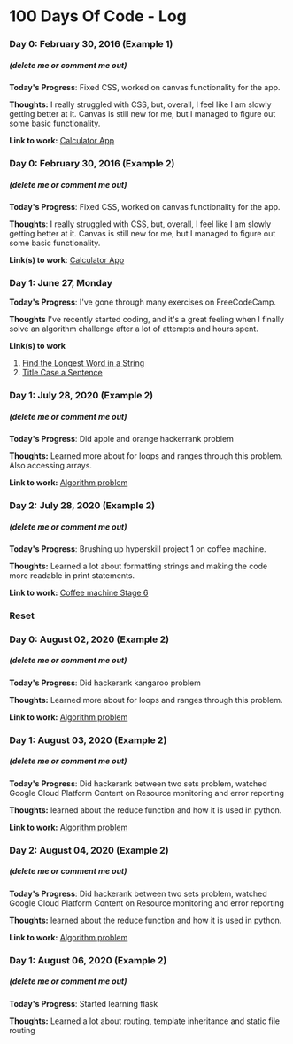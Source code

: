 # 100 Days Of Code - Log

### Day 0: February 30, 2016 (Example 1)
##### (delete me or comment me out)

**Today's Progress**: Fixed CSS, worked on canvas functionality for the app.

**Thoughts:** I really struggled with CSS, but, overall, I feel like I am slowly getting better at it. Canvas is still new for me, but I managed to figure out some basic functionality.

**Link to work:** [Calculator App](http://www.example.com)

### Day 0: February 30, 2016 (Example 2)
##### (delete me or comment me out)

**Today's Progress**: Fixed CSS, worked on canvas functionality for the app.

**Thoughts**: I really struggled with CSS, but, overall, I feel like I am slowly getting better at it. Canvas is still new for me, but I managed to figure out some basic functionality.

**Link(s) to work**: [Calculator App](http://www.example.com)


### Day 1: June 27, Monday

**Today's Progress**: I've gone through many exercises on FreeCodeCamp.

**Thoughts** I've recently started coding, and it's a great feeling when I finally solve an algorithm challenge after a lot of attempts and hours spent.

**Link(s) to work**
1. [Find the Longest Word in a String](https://www.freecodecamp.com/challenges/find-the-longest-word-in-a-string)
2. [Title Case a Sentence](https://www.freecodecamp.com/challenges/title-case-a-sentence)


### Day 1: July 28, 2020 (Example 2)
##### (delete me or comment me out)

**Today's Progress**: Did apple and orange hackerrank problem

**Thoughts:** Learned more about for loops and ranges through this problem. Also accessing arrays. 

**Link to work:** [Algorithm problem](https://www.hackerrank.com/challenges/apple-and-orange/problem)


### Day 2: July 28, 2020 (Example 2)
##### (delete me or comment me out)

**Today's Progress**: Brushing up hyperskill project 1 on coffee machine.

**Thoughts:** Learned a lot about formatting strings and making the code more readable in print statements. 

**Link to work:** [Coffee machine Stage 6](https://hyperskill.org/curriculum)


### Reset 

### Day 0: August 02, 2020 (Example 2)
##### (delete me or comment me out)

**Today's Progress**: Did hackerank kangaroo problem 

**Thoughts:** Learned more about for loops and ranges through this problem. 

**Link to work:** [Algorithm problem](https://www.hackerrank.com/challenges/kangaroo/problem)

### Day 1: August 03, 2020 (Example 2)
##### (delete me or comment me out)

**Today's Progress**: Did hackerank between two sets problem, watched Google Cloud Platform Content on Resource monitoring and error reporting

**Thoughts:** learned about the reduce function and how it is used in python. 

**Link to work:** [Algorithm problem](https://www.hackerrank.com/challenges/between-two-sets/problem)

### Day 2: August 04, 2020 (Example 2)
##### (delete me or comment me out)

**Today's Progress**: Did hackerank between two sets problem, watched Google Cloud Platform Content on Resource monitoring and error reporting

**Thoughts:** learned about the reduce function and how it is used in python. 

**Link to work:** [Algorithm problem](https://www.hackerrank.com/challenges/between-two-sets/problem)



### Day 1: August 06, 2020 (Example 2)
##### (delete me or comment me out)

**Today's Progress**: Started learning flask

**Thoughts:** Learned a lot about routing, template inheritance and static file routing 

<!-- **Link to work:** [Algorithm problem](https://www.hackerrank.com/challenges/between-two-sets/problem) -->